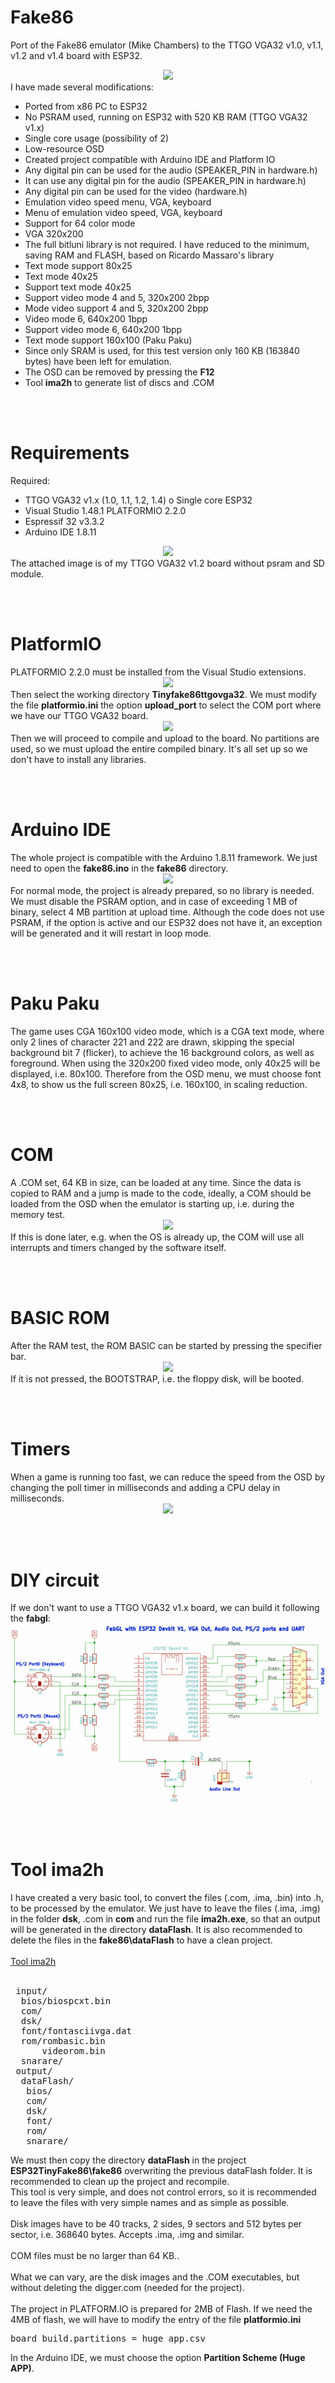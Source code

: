 # Fake86
Port of the Fake86 emulator (Mike Chambers) to the TTGO VGA32 v1.0, v1.1, v1.2 and v1.4 board with ESP32.
<br>
<center><img src='https://raw.githubusercontent.com/rpsubc8/ESP32TinyFake86/main/preview/pakupaku.gif'></center>
I have made several modifications:
<ul>
 <li>Ported from x86 PC to ESP32</li>
 <li>No PSRAM used, running on ESP32 with 520 KB RAM (TTGO VGA32 v1.x)</li> 
 <li>Single core usage (possibility of 2)</li>
 <li>Low-resource OSD</li>
 <li>Created project compatible with Arduino IDE and Platform IO</li>
 <li>Any digital pin can be used for the audio (SPEAKER_PIN in hardware.h)</li>
 <li>It can use any digital pin for the audio (SPEAKER_PIN in hardware.h)</li>
 <li>Any digital pin can be used for the video (hardware.h)</li> 
 <li>Emulation video speed menu, VGA, keyboard</li>
 <li>Menu of emulation video speed, VGA, keyboard</li>
 <li>Support for 64 color mode</li> 
 <li>VGA 320x200</li>
 <li>The full bitluni library is not required. I have reduced to the minimum, saving RAM and FLASH, based on Ricardo Massaro's library</li>
 <li>Text mode support 80x25</li>
 <li>Text mode 40x25</li>
 <li>Support text mode 40x25</li>
 <li>Support video mode 4 and 5, 320x200 2bpp</li>
 <li>Mode video support 4 and 5, 320x200 2bpp</li>
 <li>Video mode 6, 640x200 1bpp</li> <li>Support video mode 6, 640x200 1bpp</li>
 <li>Text mode support 160x100 (Paku Paku)</li>
 <li>Since only SRAM is used, for this test version only 160 KB (163840 bytes) have been left for emulation.</li>
 <li>The OSD can be removed by pressing the <b>F12</b></li>
 <li>Tool <b>ima2h</b> to generate list of discs and .COM</li>
</ul> 


<br><br>
<h1>Requirements</h1>
Required:
 <ul>
  <li>TTGO VGA32 v1.x (1.0, 1.1, 1.2, 1.4) o Single core ESP32</li>
  <li>Visual Studio 1.48.1 PLATFORMIO 2.2.0</li>
  <li>Espressif 32 v3.3.2</li>
  <li>Arduino IDE 1.8.11</li>
 </ul>
<center><img src='https://raw.githubusercontent.com/rpsubc8/ESP32TinyFake86/main/preview/ttgovga32v12.jpg'></center>
The attached image is of my TTGO VGA32 v1.2 board without psram and SD module.
<br>


<br><br>
<h1>PlatformIO</h1>
PLATFORMIO 2.2.0 must be installed from the Visual Studio extensions.
<center><img src='https://raw.githubusercontent.com/rpsubc8/ESP32TinyFake86/main/preview/previewPlatformIOinstall.gif'></center>
Then select the working directory <b>Tinyfake86ttgovga32</b>.
We must modify the file <b>platformio.ini</b> the option <b>upload_port</b> to select the COM port where we have our TTGO VGA32 board.
<center><img src='https://raw.githubusercontent.com/rpsubc8/ESP32TinyFake86/main/preview/previewPlatformIO.gif'></center>
Then we will proceed to compile and upload to the board. No partitions are used, so we must upload the entire compiled binary.
It's all set up so we don't have to install any libraries.


<br><br>
<h1>Arduino IDE</h1>
The whole project is compatible with the Arduino 1.8.11 framework.
We just need to open the <b>fake86.ino</b> in the <b>fake86</b> directory.
<center><img src='https://raw.githubusercontent.com/rpsubc8/ESP32TinyFake86/main/preview/previewArduinoIDEpreferences.gif'></center>
For normal mode, the project is already prepared, so no library is needed. 
We must disable the PSRAM option, and in case of exceeding 1 MB of binary, select 4 MB partition at upload time. Although the code does not use PSRAM, if the option is active and our ESP32 does not have it, an exception will be generated and it will restart in loop mode.



<br><br>
<h1>Paku Paku</h1>
The game uses CGA 160x100 video mode, which is a CGA text mode, where only 2 lines of character 221 and 222 are drawn, skipping the special background bit 7 (flicker), to achieve the 16 background colors, as well as foreground.
When using the 320x200 fixed video mode, only 40x25 will be displayed, i.e. 80x100. Therefore from the OSD menu, we must choose font 4x8, to show us the full screen 80x25, i.e. 160x100, in scaling reduction.


<br><br>
<h1>COM</h1>
A .COM set, 64 KB in size, can be loaded at any time. Since the data is copied to RAM and a jump is made to the code, ideally, a COM should be loaded from the OSD when the emulator is starting up, i.e. during the memory test.
<center><img src='https://raw.githubusercontent.com/rpsubc8/ESP32TinyFake86/main/preview/previewBoot.gif'></center>
If this is done later, e.g. when the OS is already up, the COM will use all interrupts and timers changed by the software itself.


<br><br>
<h1>BASIC ROM</h1>
After the RAM test, the ROM BASIC can be started by pressing the specifier bar.
<center><img src='https://raw.githubusercontent.com/rpsubc8/ESP32TinyFake86/main/preview/previewBASIC.gif'></center>
If it is not pressed, the BOOTSTRAP, i.e. the floppy disk, will be booted.



<br><br>
<h1>Timers</h1>
When a game is running too fast, we can reduce the speed from the OSD by changing the poll timer in milliseconds and adding a CPU delay in milliseconds.
<center><img src='https://raw.githubusercontent.com/rpsubc8/ESP32TinyFake86/main/preview/previewDigger.gif'></center>

<br><br>
<h1>DIY circuit</h1>
If we don't want to use a TTGO VGA32 v1.x board, we can build it following the <b>fabgl</b>:
<center><img src='https://raw.githubusercontent.com/rpsubc8/ESP32TinyMCUMEesp81/main/preview/fabglcircuit.gif'></center>


<br><br>
<h1>Tool ima2h</h1>
I have created a very basic tool, to convert the files (.com, .ima, .bin) into .h, to be processed by the emulator. We just have to leave the files (.ima, .img) in the folder <b>dsk</b>, .com in <b>com</b> and run the file <b>ima2h.exe</b>, so that an output will be generated in the directory <b>dataFlash</b>. It is also recommended to delete the files in the <b>fake86\dataFlash</b> to have a clean project.<br><br>
<a href='https://github.com/rpsubc8/ESP32TinyFake86/tree/main/tools/ima2h'>Tool ima2h</a>
<br><br>
<pre>
 input/
  bios/biospcxt.bin
  com/
  dsk/
  font/fontasciivga.dat
  rom/rombasic.bin
      videorom.bin
  snarare/
 output/ 
  dataFlash/
   bios/
   com/
   dsk/   
   font/
   rom/
   snarare/
</pre>
We must then copy the directory <b>dataFlash</b> in the project <b>ESP32TinyFake86\fake86</b> overwriting the previous dataFlash folder. It is recommended to clean up the project and recompile.<br>
This tool is very simple, and does not control errors, so it is recommended to leave the files with very simple names and as simple as possible.<br><br>
Disk images have to be 40 tracks, 2 sides, 9 sectors and 512 bytes per sector, i.e. 368640 bytes. Accepts .ima, .img and similar.<br><br>
COM files must be no larger than 64 KB..<br><br>
What we can vary, are the disk images and the .COM executables, but without deleting the digger.com (needed for the project).<br><br>
The project in PLATFORM.IO is prepared for 2MB of Flash. If we need the 4MB of flash, we will have to modify the entry of the file <b>platformio.ini</b>
<pre>board_build.partitions = huge_app.csv</pre>
In the Arduino IDE, we must choose the option <b>Partition Scheme (Huge APP)</b>.
